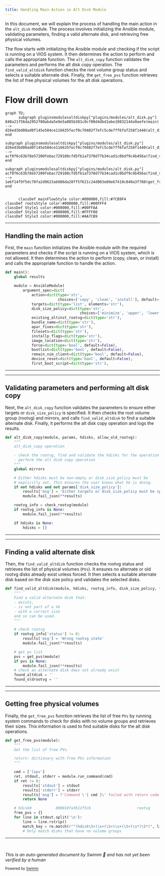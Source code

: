 ```yaml
---
title: Handling Main Action in Alt Disk Module
---
```

In this document, we will explain the process of handling the main action in the <SwmToken path="plugins/modules/alt_disk.py" pos="23:3:3" line-data="module: alt_disk">`alt_disk`</SwmToken> module. The process involves initializing the Ansible module, validating parameters, finding a valid alternate disk, and retrieving free physical volumes.

The flow starts with initializing the Ansible module and checking if the script is running on a VIOS system. It then determines the action to perform and calls the appropriate function. The <SwmToken path="plugins/modules/alt_disk.py" pos="538:2:2" line-data="def alt_disk_copy(module, params, hdisks, allow_old_rootvg):">`alt_disk_copy`</SwmToken> function validates the parameters and performs the alt disk copy operation. The <SwmToken path="plugins/modules/alt_disk.py" pos="267:2:2" line-data="def find_valid_altdisk(module, hdisks, rootvg_info, disk_size_policy, force, allow_old_rootvg):">`find_valid_altdisk`</SwmToken> function checks the root volume group status and selects a suitable alternate disk. Finally, the <SwmToken path="plugins/modules/alt_disk.py" pos="218:2:2" line-data="def get_free_pvs(module):">`get_free_pvs`</SwmToken> function retrieves the list of free physical volumes for the alt disk operations.

# Flow drill down

```mermaid
graph TD;
      subgraph pluginsmodulesaltdiskpy["plugins/modules/alt_disk.py"]
840a21f56da2952f00abda5e9e5a085b381c0cf00d4dbd1ebe10832144a9aefe(main) --> d26ed3bd08ad0f145e504ce116635fecf0c70402f7efc5cde7ff6faf258f1440(alt_disk_copy)
end

subgraph pluginsmodulesaltdiskpy["plugins/modules/alt_disk.py"]
d26ed3bd08ad0f145e504ce116635fecf0c70402f7efc5cde7ff6faf258f1440(alt_disk_copy) --> acf0f6c63b78e57200febac729108cfd5fb1a7370d77b34cad1c0bdf9c4b456a(find_valid_altdisk)
end

subgraph pluginsmodulesaltdiskpy["plugins/modules/alt_disk.py"]
acf0f6c63b78e57200febac729108cfd5fb1a7370d77b34cad1c0bdf9c4b456a(find_valid_altdisk) --> 1e6f14f9f5dc70fa2d9623ab986da20ff5f621c24d003e89e67410c849a3f780(get_free_pvs)
end


      classDef mainFlowStyle color:#000000,fill:#7CB9F4
classDef rootsStyle color:#000000,fill:#00FFF4
classDef Style1 color:#000000,fill:#00FFAA
classDef Style2 color:#000000,fill:#FFFF00
classDef Style3 color:#000000,fill:#AA7CB9
```

<SwmSnippet path="/plugins/modules/alt_disk.py" line="725">

---

## Handling the main action

First, the <SwmToken path="plugins/modules/alt_disk.py" pos="725:2:2" line-data="def main():">`main`</SwmToken> function initializes the Ansible module with the required parameters and checks if the script is running on a VIOS system, which is not allowed. It then determines the action to perform (copy, clean, or install) and calls the appropriate function to handle the action.

```python
def main():
    global results

    module = AnsibleModule(
        argument_spec=dict(
            action=dict(type='str',
                        choices=['copy', 'clean', 'install'], default='copy'),
            targets=dict(type='list', elements='str'),
            disk_size_policy=dict(type='str',
                                  choices=['minimize', 'upper', 'lower', 'nearest']),
            existing_altinst_rootvg=dict(type='str'),
            bundle_name=dict(type='str'),
            apar_fixes=dict(type='str'),
            filesets=dict(type='str'),
            installp_flags=dict(type='str'),
            image_location=dict(type='str'),
            force=dict(type='bool', default=False),
            bootlist=dict(type='bool', default=False),
            remain_nim_client=dict(type='bool', default=False),
            device_reset=dict(type='bool', default=False),
            first_boot_script=dict(type='str'),
```

---

</SwmSnippet>

<SwmSnippet path="/plugins/modules/alt_disk.py" line="538">

---

## Validating parameters and performing alt disk copy

Next, the <SwmToken path="plugins/modules/alt_disk.py" pos="538:2:2" line-data="def alt_disk_copy(module, params, hdisks, allow_old_rootvg):">`alt_disk_copy`</SwmToken> function validates the parameters to ensure either targets or <SwmToken path="plugins/modules/alt_disk.py" pos="547:17:17" line-data="    # Either hdisks must be non-empty or disk_size_policy must be">`disk_size_policy`</SwmToken> is specified. It then checks the root volume group (rootvg) and mirrors, and calls <SwmToken path="plugins/modules/alt_disk.py" pos="267:2:2" line-data="def find_valid_altdisk(module, hdisks, rootvg_info, disk_size_policy, force, allow_old_rootvg):">`find_valid_altdisk`</SwmToken> to find a suitable alternate disk. Finally, it performs the alt disk copy operation and logs the results.

```python
def alt_disk_copy(module, params, hdisks, allow_old_rootvg):
    """
    alt_disk_copy operation

    - check the rootvg, find and validate the hdisks for the operation
    - perform the alt disk copy operation
    """
    global mirrors

    # Either hdisks must be non-empty or disk_size_policy must be
    # explicitly set. This ensures the user knows what he is doing.
    if not hdisks and not params['disk_size_policy']:
        results['msg'] = 'Either targets or disk_size_policy must be specified'
        module.fail_json(**results)

    rootvg_info = check_rootvg(module)
    if rootvg_info is None:
        module.fail_json(**results)

    if hdisks is None:
        hdisks = []
```

---

</SwmSnippet>

<SwmSnippet path="/plugins/modules/alt_disk.py" line="267">

---

## Finding a valid alternate disk

Then, the <SwmToken path="plugins/modules/alt_disk.py" pos="267:2:2" line-data="def find_valid_altdisk(module, hdisks, rootvg_info, disk_size_policy, force, allow_old_rootvg):">`find_valid_altdisk`</SwmToken> function checks the rootvg status and retrieves the list of physical volumes (<SwmToken path="plugins/modules/alt_disk.py" pos="220:11:11" line-data="    Get the list of free PVs.">`PVs`</SwmToken>). It ensures no alternate or old rootvg disks already exist unless forced. It then selects a suitable alternate disk based on the disk size policy and validates the selected disks.

```python
def find_valid_altdisk(module, hdisks, rootvg_info, disk_size_policy, force, allow_old_rootvg):
    """
    Find a valid alternate disk that:
    - exists,
    - is not part of a VG
    - with a correct size
    and so can be used.
    """

    # check rootvg
    if rootvg_info['status'] != 0:
        results['msg'] = 'Wrong rootvg state'
        module.fail_json(**results)

    # get pv list
    pvs = get_pvs(module)
    if pvs is None:
        module.fail_json(**results)
    # check an alternate disk does not already exist
    found_altdisk = ''
    found_oldrootvg = ''
```

---

</SwmSnippet>

<SwmSnippet path="/plugins/modules/alt_disk.py" line="218">

---

## Getting free physical volumes

Finally, the <SwmToken path="plugins/modules/alt_disk.py" pos="218:2:2" line-data="def get_free_pvs(module):">`get_free_pvs`</SwmToken> function retrieves the list of free <SwmToken path="plugins/modules/alt_disk.py" pos="220:11:11" line-data="    Get the list of free PVs.">`PVs`</SwmToken> by running system commands to check for disks with no volume groups and retrieves their sizes. This information is used to find suitable disks for the alt disk operations.

```python
def get_free_pvs(module):
    """
    Get the list of free PVs.

    return: dictionary with free PVs information
    """

    cmd = ['lspv']
    ret, stdout, stderr = module.run_command(cmd)
    if ret != 0:
        results['stdout'] = stdout
        results['stderr'] = stderr
        results['msg'] = f'Command \'{ cmd }\' failed with return code { ret }.'
        return None

    # hdisk0           000018fa3b12f5cb                     rootvg           active
    free_pvs = {}
    for line in stdout.split('\n'):
        line = line.rstrip()
        match_key = re.match(r"^(hdisk\S+)\s+(\S+)\s+(\S+)\s*(\S*)", line)
        # Only match disks that have no volume groups
```

---

</SwmSnippet>

&nbsp;

*This is an auto-generated document by Swimm 🌊 and has not yet been verified by a human*

<SwmMeta version="3.0.0" repo-id="Z2l0aHViJTNBJTNBYW5zaWJsZS1wb3dlci1haXglM0ElM0Fzd2ltbWlv" repo-name="ansible-power-aix"><sup>Powered by [Swimm](/)</sup></SwmMeta>
